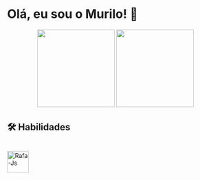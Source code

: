 
# Olá, eu sou o Murilo! 👋

<div align="center">
  <img height="180em" src="https://github-readme-stats.vercel.app/api?username=LiloMarino&show_icons=true&theme=dark&include_all_commits=true&count_private=true"/>
  <img height="180em" src="https://github-readme-stats.vercel.app/api/top-langs/?username=LiloMarino&layout=compact&langs_count=7&theme=dark"/>
</div>

## 🛠 Habilidades

<div style="display: inline_block"><br>
  <img align="center" alt="Rafa-Js" height="50" width="50" src="https://cdn.jsdelivr.net/gh/devicons/devicon/icons/c/c-original.svg"/>
</div>
            
